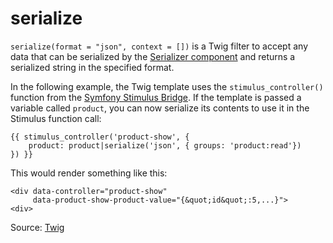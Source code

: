 # serialize

`serialize(format = "json", context = [])` is a Twig filter to accept any data that can be serialized by
the [Serializer component](https://symfony.com/components/Serializer) and returns a serialized string in the specified
format.

In the following example, the Twig template uses the `stimulus_controller()` function from
the [Symfony Stimulus Bridge](https://github.com/symfony/stimulus-bridge). If the template is passed a variable called
`product`, you can now serialize its contents to use it in the Stimulus function call:

```twig
{{ stimulus_controller('product-show', {
    product: product|serialize('json', { groups: 'product:read'})
}) }}
```

This would render something like this:

```twig
<div data-controller="product-show"
     data-product-show-product-value="{&quot;id&quot;:5,...}">
<div>
```

Source: [Twig](https://twig.symfony.com/serialize)